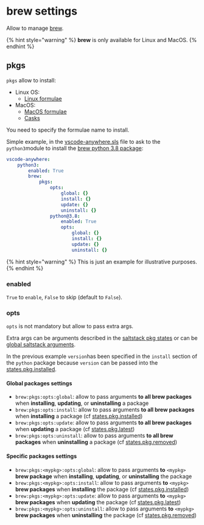 # brew settings

Allow to manage [brew](https://brew.sh).

{% hint style="warning" %}
**brew** is only available for Linux and MacOS.
{% endhint %}

## pkgs

`pkgs` allow to install:

* Linux OS:
  * [Linux formulae](https://formulae.brew.sh/formula-linux/) 
* MacOS:
  * [MacOS formulae](https://formulae.brew.sh/formula/)
  * [Casks](https://formulae.brew.sh/cask/)

You need to specify the formulae name to install.

Simple example, in the [vscode-anywhere.sls](../../../structure/conf/saltstack/pillar.md#vscode-anywhere-sls) file to ask to the `python3`module to install the [brew python 3.8 package](https://formulae.brew.sh/formula/python@3.8):

```yaml
vscode-anywhere:
    python3:
        enabled: True
        brew:
            pkgs:
                opts:
                    global: {}
                    install: {}
                    update: {}
                    uninstall: {}
                python@3.8:
                    enabled: True
                    opts:
                        global: {}
                        install: {}
                        update: {}
                        uninstall: {}
```

{% hint style="warning" %}
This is just an example for illustrative purposes.
{% endhint %}

### enabled

`True` to `enable`, `False` to skip \(default to `False`\).

### opts

`opts` is not mandatory but allow to pass extra args.

Extra args can be arguments described in the [saltstack pkg states](https://docs.saltstack.com/en/latest/ref/states/all/salt.states.pkg.html) or can be [global saltstack arguments](https://docs.saltstack.com/en/latest/ref/states/requisites.html).

In the previous example `version`has been specified in the `install` section of the `python` package because `version` can be passed into the [states.pkg.installed](https://docs.saltstack.com/en/latest/ref/states/all/salt.states.pkg.html#salt.states.pkg.installed).

#### Global packages settings

* `brew:pkgs:opts:global`: allow to pass arguments **to all brew packages** when **installing**, **updating**, or **uninstalling** a package
*  `brew:pkgs:opts:install`: allow to pass arguments **to all brew packages** when **installing** a package \(cf [states.pkg.installed](https://docs.saltstack.com/en/latest/ref/states/all/salt.states.pkg.html#salt.states.pkg.installed)\)
* `brew:pkgs:opts:update`: allow to pass arguments **to all brew packages** when **updating** a package \(cf [states.pkg.latest](https://docs.saltstack.com/en/latest/ref/states/all/salt.states.pkg.html#salt.states.pkg.latest)\)
* `brew:pkgs:opts:uninstall`: allow to pass arguments **to all brew packages** when **uninstalling** a package \(cf [states.pkg.removed](https://docs.saltstack.com/en/latest/ref/states/all/salt.states.pkg.html#salt.states.pkg.removed)\)

#### Specific packages settings

* `brew:pkgs:<mypkg>:opts:global`: allow to pass arguments **to** `<mypkg>` **brew package** when **installing**, **updating**, or **uninstalling** the package
*  `brew:pkgs:<mypkg>:opts:install`: allow to pass arguments **to** `<mypkg>` **brew packages** when **installing** the package \(cf [states.pkg.installed](https://docs.saltstack.com/en/latest/ref/states/all/salt.states.pkg.html#salt.states.pkg.installed)\)
* `brew:pkgs:<mypkg>:opts:update`: allow to pass arguments **to** `<mypkg>` **brew packages** when **updating** the package \(cf [states.pkg.latest](https://docs.saltstack.com/en/latest/ref/states/all/salt.states.pkg.html#salt.states.pkg.latest)\)
* `brew:pkgs:<mypkg>:opts:uninstall`: allow to pass arguments **to** `<mypkg>` **brew packages** when **uninstalling** the package \(cf [states.pkg.removed](https://docs.saltstack.com/en/latest/ref/states/all/salt.states.pkg.html#salt.states.pkg.removed)\)

